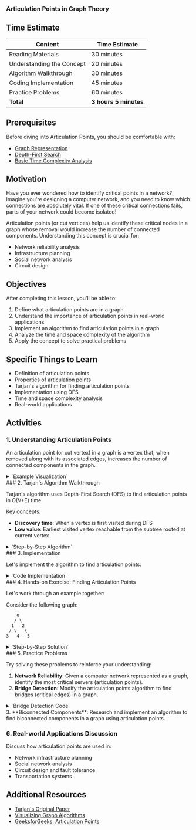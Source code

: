 ### Articulation Points in Graph Theory

## Time Estimate

| **Content** | **Time Estimate**
|-----|-----
| Reading Materials | 30 minutes
| Understanding the Concept | 20 minutes
| Algorithm Walkthrough | 30 minutes
| Coding Implementation | 45 minutes
| Practice Problems | 60 minutes
| **Total** | **3 hours 5 minutes**


## Prerequisites

Before diving into Articulation Points, you should be comfortable with:

- [Graph Representation](https://github.com/Techtonica/curriculum/blob/main/data-structures/graph.md)
- [Depth-First Search](https://github.com/Techtonica/curriculum/blob/main/algorithms/searching.md)
- [Basic Time Complexity Analysis](https://github.com/Techtonica/curriculum/blob/main/runtime-complexity/runtime-complexity.md)


## Motivation

Have you ever wondered how to identify critical points in a network? Imagine you're designing a computer network, and you need to know which connections are absolutely vital. If one of these critical connections fails, parts of your network could become isolated!

Articulation points (or cut vertices) help us identify these critical nodes in a graph whose removal would increase the number of connected components. Understanding this concept is crucial for:

- Network reliability analysis
- Infrastructure planning
- Social network analysis
- Circuit design


## Objectives

After completing this lesson, you'll be able to:

1. Define what articulation points are in a graph
2. Understand the importance of articulation points in real-world applications
3. Implement an algorithm to find articulation points in a graph
4. Analyze the time and space complexity of the algorithm
5. Apply the concept to solve practical problems


## Specific Things to Learn

- Definition of articulation points
- Properties of articulation points
- Tarjan's algorithm for finding articulation points
- Implementation using DFS
- Time and space complexity analysis
- Real-world applications


## Activities

### 1. Understanding Articulation Points

An articulation point (or cut vertex) in a graph is a vertex that, when removed along with its associated edges, increases the number of connected components in the graph.

<details>`<summary>`Example Visualization`</summary>`

```plaintext
    A
   / \
  B   C
 / \   \
D   E---F
```

In this graph, vertices A and E are articulation points:

- If A is removed, B (and its children D and E) would be disconnected from C and F
- If E is removed, D and B would be disconnected from F and C


</details>### 2. Tarjan's Algorithm Walkthrough

Tarjan's algorithm uses Depth-First Search (DFS) to find articulation points in O(V+E) time.

Key concepts:

- **Discovery time**: When a vertex is first visited during DFS
- **Low value**: Earliest visited vertex reachable from the subtree rooted at current vertex


<details>`<summary>`Step-by-Step Algorithm`</summary>`

1. Start DFS from any vertex in the graph
2. For each vertex, keep track of:

1. Discovery time
2. Lowest discovery time reachable from its subtree



3. A vertex is an articulation point if either:

1. It is the root of the DFS tree and has more than one child
2. It is not the root, and there exists a child such that no vertex in the child's subtree has a back edge to any ancestor of the current vertex





</details>### 3. Implementation

Let's implement the algorithm to find articulation points:

<details>`<summary>`Code Implementation`</summary>`

```python
def find_articulation_points(graph):
    """
    Find all articulation points in an undirected graph.
    
    Args:
        graph: Dictionary representing an adjacency list
        
    Returns:
        List of articulation points
    """
    n = len(graph)
    visited = [False] * n
    disc = [float("inf")] * n
    low = [float("inf")] * n
    parent = [-1] * n
    articulation_points = [False] * n
    time = [0]  # Using list as mutable integer
    
    def dfs(u):
        # Count of children in DFS tree
        children = 0
        
        # Mark current node as visited
        visited[u] = True
        
        # Initialize discovery time and low value
        disc[u] = low[u] = time[0]
        time[0] += 1
        
        # Go through all vertices adjacent to this
        for v in graph[u]:
            # If v is not visited yet, make it a child of u in DFS tree and recur for it
            if not visited[v]:
                parent[v] = u
                children += 1
                dfs(v)
                
                # Check if the subtree rooted with v has a connection to one of the ancestors of u
                low[u] = min(low[u], low[v])
                
                # u is an articulation point in following cases:
                # (1) u is root of DFS tree and has two or more children
                if parent[u] == -1 and children > 1:
                    articulation_points[u] = True
                
                # (2) If u is not root and low value of one of its children is more than or equal to discovery value of u
                if parent[u] != -1 and low[v] >= disc[u]:
                    articulation_points[u] = True
            
            # Update low value of u for parent function calls
            elif v != parent[u]:
                low[u] = min(low[u], disc[v])
    
    # Call the recursive helper function for all vertices
    for i in range(n):
        if not visited[i]:
            dfs(i)
    
    # Return the articulation points
    return [i for i in range(n) if articulation_points[i]]
```

</details>### 4. Hands-on Exercise: Finding Articulation Points

Let's work through an example together:

Consider the following graph:

```plaintext
    0
   / \
  1   2
 / \   \
3   4---5
```

<details>`<summary>`Step-by-Step Solution`</summary>`

1. Start DFS from vertex 0
2. Visit vertices in order: 0, 1, 3, 4, 5, 2
3. Calculate discovery and low times:

1. disc[0] = 0, low[0] = 0
2. disc[1] = 1, low[1] = 1
3. disc[3] = 2, low[3] = 2
4. disc[4] = 3, low[4] = 1 (due to back edge to 1)
5. disc[5] = 4, low[5] = 1 (via 4)
6. disc[2] = 5, low[2] = 0 (due to back edge to 0)



4. Check articulation point conditions:

1. Vertex 0: Root with 2 children, so it's an articulation point
2. Vertex 1: Has child 3 with low[3] >= disc[1], so it's an articulation point
3. Other vertices: Not articulation points





Result: Vertices 0 and 1 are articulation points.

</details>### 5. Practice Problems

Try solving these problems to reinforce your understanding:

1. **Network Reliability**: Given a computer network represented as a graph, identify the most critical servers (articulation points).
2. **Bridge Detection**: Modify the articulation points algorithm to find bridges (critical edges) in a graph.


<details>`<summary>`Bridge Detection Code`</summary>`

```python
def find_bridges(graph):
    """
    Find all bridges in an undirected graph.
    
    Args:
        graph: Dictionary representing an adjacency list
        
    Returns:
        List of bridges (pairs of vertices)
    """
    n = len(graph)
    visited = [False] * n
    disc = [float("inf")] * n
    low = [float("inf")] * n
    parent = [-1] * n
    bridges = []
    time = [0]  # Using list as mutable integer
    
    def dfs(u):
        # Mark current node as visited
        visited[u] = True
        
        # Initialize discovery time and low value
        disc[u] = low[u] = time[0]
        time[0] += 1
        
        # Go through all vertices adjacent to this
        for v in graph[u]:
            # If v is not visited yet, make it a child of u in DFS tree and recur for it
            if not visited[v]:
                parent[v] = u
                dfs(v)
                
                # Check if the subtree rooted with v has a connection to one of the ancestors of u
                low[u] = min(low[u], low[v])
                
                # If the lowest vertex reachable from subtree under v is below u in DFS tree, then u-v is a bridge
                if low[v] > disc[u]:
                    bridges.append((u, v))
            
            # Update low value of u for parent function calls
            elif v != parent[u]:
                low[u] = min(low[u], disc[v])
    
    # Call the recursive helper function for all vertices
    for i in range(n):
        if not visited[i]:
            dfs(i)
    
    return bridges
```

</details>3. **Biconnected Components**: Research and implement an algorithm to find biconnected components in a graph using articulation points.


### 6. Real-world Applications Discussion

Discuss how articulation points are used in:

- Network infrastructure planning
- Social network analysis
- Circuit design and fault tolerance
- Transportation systems


## Additional Resources

- [Tarjan's Original Paper](https://epubs.siam.org/doi/10.1137/0201010)
- [Visualizing Graph Algorithms](https://visualgo.net/en/dfsbfs)
- [GeeksforGeeks: Articulation Points](https://www.geeksforgeeks.org/articulation-points-or-cut-vertices-in-a-graph/)
